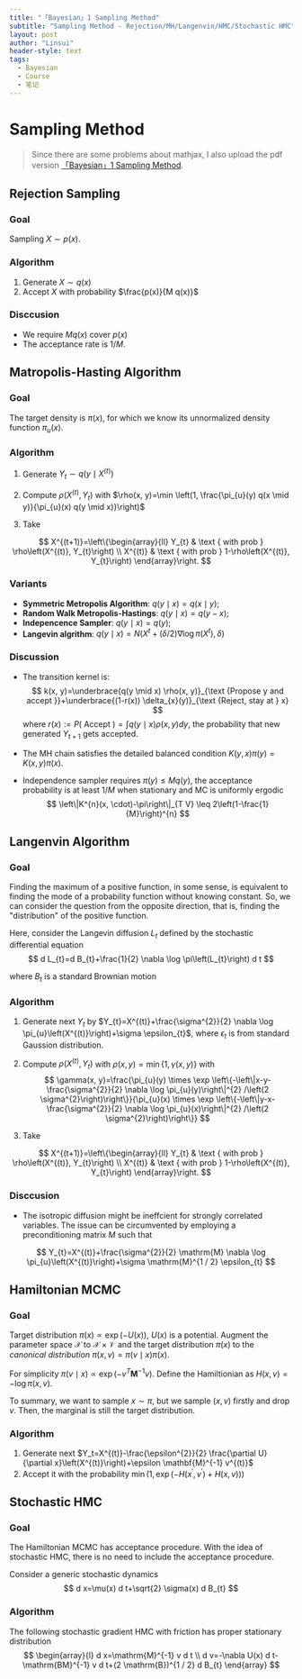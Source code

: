 ```yaml
---
title: "「Bayesian」1 Sampling Method"
subtitle: "Sampling Method - Rejection/MH/Langenvin/HMC/Stochastic HMC"
layout: post
author: "Linsui"
header-style: text
tags:
  - Bayesian
  - Course
  - 笔记
---
```


# Sampling Method

> Since there are some problems about mathjax, I also upload the pdf version <a href="https://denglinsui.github.io/reading-note/pdf/Bayesian/01.pdf" target="_blank">「Bayesian」1 Sampling Method</a>.
>

## Rejection Sampling

### Goal

Sampling $X\sim p(x)$.

### Algorithm

1. Generate $X \sim q(x)$
2. Accept $X$ with probability $\frac{p(x)}{M q(x)}$

### Disccusion

- We require $Mq(x)$ cover $p(x)$
- The acceptance rate is $1/M$.

## Matropolis-Hasting Algorithm

### Goal

The target density is $\pi(x)$, for which we know its unnormalized density
function $\pi_u(x)$.

### Algorithm

1. Generate $Y_{t} \sim q\left(y \mid X^{(t)}\right)$

2. Compute $\rho\left(X^{(t)}, Y_{t}\right)$ with $\rho(x, y)=\min \left(1, \frac{\pi_{u}(y) q(x \mid y)}{\pi_{u}(x) q(y \mid x)}\right)$

3. Take

$$
  X^{(t+1)}=\left\{\begin{array}{ll}
  Y_{t} & \text { with prob } \rho\left(X^{(t)}, Y_{t}\right) \\
  X^{(t)} & \text { with prob } 1-\rho\left(X^{(t)}, Y_{t}\right)
  \end{array}\right.
$$

### Variants

- **Symmetric Metropolis Algorithm**: $q(y\mid x)=q(x\mid y)$;
- **Random Walk Metropolis-Hastings**: $q(y\mid x)=q(y-x)$;
- **Indepencence Sampler**: $q(y\mid x)=q(y)$;
- **Langevin algrithm**: $q(y\mid x)=N\left(X^t+(\delta / 2) \nabla \log \pi\left(X^{t}\right), \delta\right)$

### Discussion

- The transition kernel is:
  $$
  k(x, y)=\underbrace{q(y \mid x) \rho(x, y)}_{\text {Propose y and accept }}+\underbrace{(1-r(x)) \delta_{x}(y)}_{\text {Reject, stay at } x}
  $$
  where $r(x):=P(\text { Accept })=\int q(y \mid x) \rho(x, y) d y$, the probability that new generated $Y_{t+1}$ gets accepted.

- The MH chain satisfies the detailed balanced condition $K(y, x) \pi(y)=K(x, y) \pi(x)$.

- Independence sampler requires $\pi(y) \leq M q(y)$, the acceptance probability is at least $1/M$ when stationary and MC is uniformly ergodic
  $$
  \left\|K^{n}(x, \cdot)-\pi\right\|_{T V} \leq 2\left(1-\frac{1}{M}\right)^{n}
  $$

## Langenvin Algorithm

### Goal

Finding the maximum of a positive function, in some sense, is equivalent to finding the mode of a probability function without knowing constant. So, we can consider the question from the opposite direction, that is, finding the "distribution" of the positive function.

Here, consider the Langevin diffusion $L_t$ defined by the stochastic differential equation  
$$
d L_{t}=d B_{t}+\frac{1}{2} \nabla \log \pi\left(L_{t}\right) d t
$$


where $B_t$ is a standard Brownian motion

### Algorithm

1. Generate next $Y_{t}$ by $Y_{t}=X^{(t)}+\frac{\sigma^{2}}{2} \nabla \log \pi_{u}\left(X^{(t)}\right)+\sigma \epsilon_{t}$, where $\epsilon_t$ is from standard Gaussion distribution.

2. Compute $\rho\left(X^{(t)}, Y_{t}\right)$ with $\rho(x, y)=\min \{1, \gamma(x, y)\}$ with
   $$
   \gamma(x, y)=\frac{\pi_{u}(y) \times \exp \left\{-\left\|x-y-\frac{\sigma^{2}}{2} \nabla \log \pi_{u}(y)\right\|^{2} /\left(2 \sigma^{2}\right)\right\}}{\pi_{u}(x) \times \exp \left\{-\left\|y-x-\frac{\sigma^{2}}{2} \nabla \log \pi_{u}(x)\right\|^{2} /\left(2 \sigma^{2}\right)\right\}}
   $$

3. Take

$$
  X^{(t+1)}=\left\{\begin{array}{ll}
  Y_{t} & \text { with prob } \rho\left(X^{(t)}, Y_{t}\right) \\
  X^{(t)} & \text { with prob } 1-\rho\left(X^{(t)}, Y_{t}\right)
  \end{array}\right.
$$

### Disccusion

- The isotropic diffusion might be ineffcient for strongly correlated variables. The issue can be circumvented by employing a preconditioning matrix $M$ such that  

$$
Y_{t}=X^{(t)}+\frac{\sigma^{2}}{2} \mathrm{M} \nabla \log \pi_{u}\left(X^{(t)}\right)+\sigma \mathrm{M}^{1 / 2} \epsilon_{t}
$$

## Hamiltonian MCMC

### Goal

Target distribution $\pi(x)\propto\exp(-U(x))$, $U(x)$ is a potential. Augment the parameter space $\mathcal{X}$ to $\mathcal{X}\times\mathcal{V}$ and the target distribution $\pi(x)$ to the *canonical distribution* $\pi(x,v)=\pi(v\mid x)\pi(x)$. 

For simplicity $\pi(v \mid x) \propto \exp \left(-v^{T} \mathbf{M}^{-1} v\right)$. Define the Hamiltionian as $H(x, v)=-\log \pi(x, v)$.

To summary, we want to sample $x\sim\pi$, but we sample $(x,v)$ firstly and drop $v$. Then, the marginal is still the target distribution.

### Algorithm

1. Generate next $Y_t=X^{(t)}-\frac{\epsilon^{2}}{2} \frac{\partial U}{\partial x}\left(X^{(t)}\right)+\epsilon \mathbf{M}^{-1} v^{(t)}$
2. Accept it with the probability $\min \left(1, \exp \left(-H\left(x^{\prime}, v^{\prime}\right)+H(x, v)\right)\right)$

## Stochastic HMC

### Goal

The Hamiltonian MCMC has acceptance procedure. With the idea of stochastic HMC, there is no need to include the acceptance procedure.

Consider a generic stochastic dynamics
$$
d x=\mu(x) d t+\sqrt{2} \sigma(x) d B_{t}
$$

### Algorithm

The following stochastic gradient HMC with friction has proper stationary distribution  
$$
\begin{array}{l}
d x=\mathrm{M}^{-1} v d t \\
d v=-\nabla U(x) d t-\mathrm{BM}^{-1} v d t+(2 \mathrm{B})^{1 / 2} d B_{t}
\end{array}
$$

